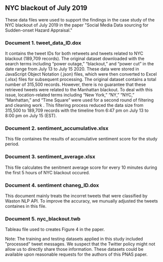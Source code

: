 ## NYC blackout of July 2019 
These data files were used to support the findings in the case study of the NYC blackout of July 2019 in the paper "Social Media Data sourcing for Sudden-onset Hazard Appraisal."

### Document 1. tweet_data_ID.dox
It contains the tweet IDs for both retweets and tweets related to NYC blackout (189,709 records). The original dataset downloaded with the search terms including “power outage,” “blackout,” and “power cut”  in the date range from July 13 to July 15 2020. These data were stored in JavaScript Object Notation (.json) files, which were then converted to Excel (.xlsx) files for subsequent processing. The original dataset contains a total number of 315,500 records. However, there is no guarantee that these retrieved tweets were related to the Manhattan blackout. To deal with this issue, location-related terms including “New York,” “NY,” “NYC,” “Manhattan,” and “Time Square” were used for a second round of filtering and cleaning work . This filtering process reduced the data size from 315,500 to 189,709 records with the timeline from 6:47 pm on July 13 to 8:00 pm on July 15 (EST). 

### Document 2. sentiment_accumulative.xlsx
This file containes the results of accumulative sentiment score for the study period.

### Document 3. sentiment_average.xlsx
This file calculates the senitment average score for every 10 minutes during the first 5 hours of NYC blackout occured. 

### Document 4. sentiment chaneg_ID.dox
This document mainly treats the incorret tweets that were classified by Waston NLP API. To improve the accuracy, we munually adjusted the tweets containes in this file. 

### Document 5. nyc_blackout.twb
Tableau file used to creates Figure 4 in the paper.


Note: The training and testing datasets applied in this study included "processed" tweet messages. We suspect that the Twitter policy might not allow us to directly share those information. These datasets could be available upon reasonable requests for the authors of this PNAS paper.

